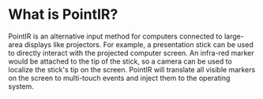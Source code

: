 What is PointIR?
================

PointIR is an alternative input method for computers connected to large-area displays like projectors.
For example, a presentation stick can be used to directly interact with the projected computer screen.
An infra-red marker would be attached to the tip of the stick, so a camera can be used to localize the stick's tip on the screen.
PointIR will translate all visible markers on the screen to multi-touch events and inject them to the operating system.
